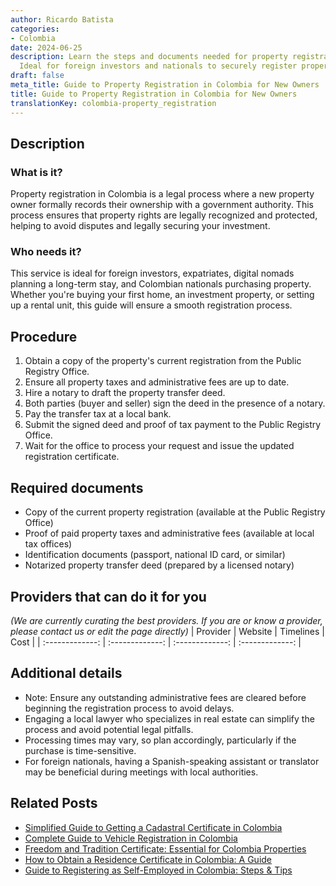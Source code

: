 ```yaml
---
author: Ricardo Batista
categories:
- Colombia
date: 2024-06-25
description: Learn the steps and documents needed for property registration in Colombia.
  Ideal for foreign investors and nationals to securely register property ownership.
draft: false
meta_title: Guide to Property Registration in Colombia for New Owners
title: Guide to Property Registration in Colombia for New Owners
translationKey: colombia-property_registration
---
```



## Description
### What is it?
Property registration in Colombia is a legal process where a new property owner formally records their ownership with a government authority. This process ensures that property rights are legally recognized and protected, helping to avoid disputes and legally securing your investment.

### Who needs it?
This service is ideal for foreign investors, expatriates, digital nomads planning a long-term stay, and Colombian nationals purchasing property. Whether you're buying your first home, an investment property, or setting up a rental unit, this guide will ensure a smooth registration process.

## Procedure

1. Obtain a copy of the property's current registration from the Public Registry Office.
2. Ensure all property taxes and administrative fees are up to date.
3. Hire a notary to draft the property transfer deed.
4. Both parties (buyer and seller) sign the deed in the presence of a notary.
5. Pay the transfer tax at a local bank.
6. Submit the signed deed and proof of tax payment to the Public Registry Office.
7. Wait for the office to process your request and issue the updated registration certificate.


## Required documents

- Copy of the current property registration (available at the Public Registry Office)
- Proof of paid property taxes and administrative fees (available at local tax offices)
- Identification documents (passport, national ID card, or similar)
- Notarized property transfer deed (prepared by a licensed notary)


## Providers that can do it for you
_(We are currently curating the best providers. If you are or know a provider, please contact us or edit the page directly)_
| Provider        |     Website     |     Timelines    |       Cost      |
| :-------------: | :-------------: |  :-------------: | :-------------: |

## Additional details

- Note: Ensure any outstanding administrative fees are cleared before beginning the registration process to avoid delays.
- Engaging a local lawyer who specializes in real estate can simplify the process and avoid potential legal pitfalls.
- Processing times may vary, so plan accordingly, particularly if the purchase is time-sensitive.
- For foreign nationals, having a Spanish-speaking assistant or translator may be beneficial during meetings with local authorities.




## Related Posts

- [Simplified Guide to Getting a Cadastral Certificate in Colombia](https://tramitit.com/guides/colombia/cadastral_certificate/)
- [Complete Guide to Vehicle Registration in Colombia](https://tramitit.com/guides/colombia/vehicle_registration/)
- [Freedom and Tradition Certificate: Essential for Colombia Properties](https://tramitit.com/guides/colombia/freedom_and_tradition_certificate/)
- [How to Obtain a Residence Certificate in Colombia: A Guide](https://tramitit.com/guides/colombia/residence_certificate/)
- [Guide to Registering as Self-Employed in Colombia: Steps & Tips](https://tramitit.com/guides/colombia/self-employed_registration/)
